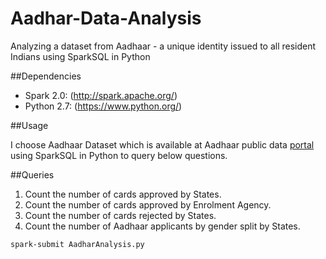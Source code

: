 # Aadhar-Data-Analysis
Analyzing a dataset from Aadhaar - a unique identity issued to all resident Indians using SparkSQL in Python

##Dependencies

* Spark 2.0: (http://spark.apache.org/)
* Python 2.7: (https://www.python.org/)

##Usage

I choose Aadhaar Dataset which is available at Aadhaar public data [portal](https://data.uidai.gov.in/uiddatacatalog/getDatsetInfo.do?dataset=UIDAI-ENR-DETAIL) using SparkSQL in Python to query below questions.

##Queries

1. Count the number of cards approved by States.
2. Count the number of cards approved by Enrolment Agency.
3. Count the number of cards rejected by States.
4. Count the number of Aadhaar applicants by gender split by States. 

```
spark-submit AadharAnalysis.py
```

